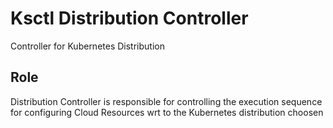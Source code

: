 # Ksctl Distribution Controller

Controller for Kubernetes Distribution

## Role
Distribution Controller is responsible for controlling the execution sequence for configuring Cloud Resources wrt to the Kubernetes distribution choosen
